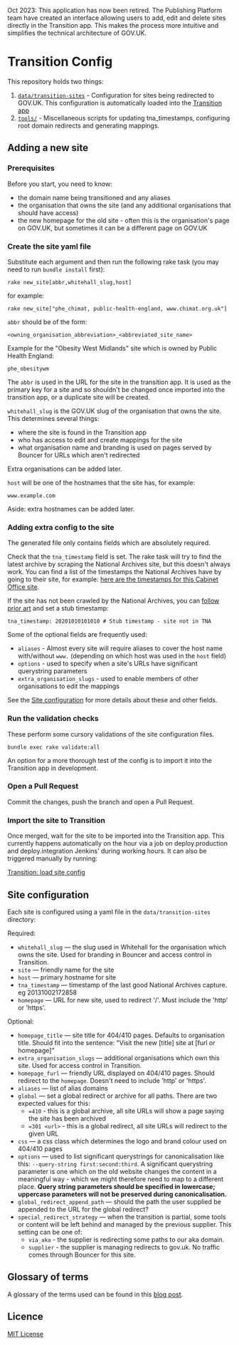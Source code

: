 Oct 2023: This application has now been retired. The Publishing Platform team have created an interface allowing users to add, edit and delete sites
directly in the Transition app. This makes the process more intuitive and simplifies the technical architecture of GOV.UK.

# Transition Config

This repository holds two things:

1. [`data/transition-sites`](data/transition-sites) - Configuration for sites being redirected to GOV.UK. This configuration is automatically loaded into the [Transition app](https://github.com/alphagov/transition)
2. [`tools/`](tools/) - Miscellaneous scripts for updating tna_timestamps, configuring root domain redirects and generating mappings.

## Adding a new site

### Prerequisites

Before you start, you need to know:

* the domain name being transitioned and any aliases
* the organisation that owns the site (and any additional organisations that should have access)
* the new homepage for the old site - often this is the organisation's page on GOV.UK, but sometimes it can be a different page on GOV.UK

### Create the site yaml file

Substitute each argument and then run the following rake task (you may need to run `bundle install` first):
```
rake new_site[abbr,whitehall_slug,host]
```

for example:

```
rake new_site["phe_chimat, public-health-england, www.chimat.org.uk"]
```

``abbr`` should be of the form:
```
<owning_organisation_abbreviation>_<abbreviated_site_name>
```

Example for the "Obesity West Midlands" site which is owned by Public Health England:
```
phe_obesitywm
```

The ``abbr`` is used in the URL for the site in the transition app. It is used as the primary key for a site and so shouldn't be changed once imported into the transition app, or a duplicate site will be created.

``whitehall_slug`` is the GOV.UK slug of the organisation that owns the site. This determines several things:

* where the site is found in the Transition app
* who has access to edit and create mappings for the site
* what organisation name and branding is used on pages served by Bouncer for URLs which aren't redirected

Extra organisations can be added later.

`host` will be one of the hostnames that the site has, for example:
```
www.example.com
```

Aside: extra hostnames can be added later.

### Adding extra config to the site

The generated file only contains fields which are absolutely required.

Check that the `tna_timestamp` field is set. The rake task will try to find the latest archive by scraping the National Archives site, but this doesn't always work. You can find a list of the timestamps the National Archives have by going to their site, for example: [here are the timestamps for this Cabinet Office site](http://webarchive.nationalarchives.gov.uk/*/http://download.cabinetoffice.gov.uk>).

If the site has not been crawled by the National Archives, you can [follow prior art](https://github.com/alphagov/transition-config/search?q=tna_timestamp%3A+20201010101010+%23+Stub+timestamp+-+site+not+in+TNA&unscoped_q=tna_timestamp%3A+20201010101010+%23+Stub+timestamp+-+site+not+in+TNA) and set a stub timestamp:

```
tna_timestamp: 20201010101010 # Stub timestamp - site not in TNA
```

Some of the optional fields are frequently used:

* `aliases` - Almost every site will require aliases to cover the host name with/without `www.` (depending on which host was used in the ``host`` field)
* `options` - used to specify when a site's URLs have significant querystring parameters
* `extra_organisation_slugs` - used to enable members of other organisations to edit the mappings

See the [Site configuration](#site-configuration) for more details about these and other fields.

### Run the validation checks

These perform some cursory validations of the site configuration files.
```
bundle exec rake validate:all
```

An option for a more thorough test of the config is to import it into the Transition app in development.

### Open a Pull Request

Commit the changes, push the branch and open a Pull Request.

### Import the site to Transition

Once merged, wait for the site to be imported into the Transition app. This currently happens automatically on the hour via a job on deploy.production and deploy.integration Jenkins' during working hours. It can also be triggered manually by running:

[Transition: load site config](https://deploy.integration.publishing.service.gov.uk/job/Transition_load_site_config/)

## Site configuration

Each site is configured using a yaml file in the `data/transition-sites` directory:

Required:

* `whitehall_slug` — the slug used in Whitehall for the organisation which owns the site. Used for branding in Bouncer and access control in Transition.
* `site` — friendly name for the site
* `host` — primary hostname for site
* `tna_timestamp` — timestamp of the last good National Archives capture. eg 20131002172858
* `homepage` — URL for new site, used to redirect '/'. Must include the 'http' or 'https'.

Optional:

* `homepage_title` — site title for 404/410 pages. Defaults to organisation title. Should fit into the sentence: "Visit the new [title] site at [furl or homepage]"
* `extra_organisation_slugs` — additional organisations which own this site. Used for access control in Transition.
* `homepage_furl` — friendly URL displayed on 404/410 pages. Should redirect to the `homepage`. Doesn't need to include 'http' or 'https'.
* `aliases` — list of alias domains
* `global` — set a global redirect or archive for all paths. There are two expected values for this:
    - `=410` - this is a global archive, all site URLs will show a page saying the site has been archived
    - `=301 <url>` - this is a global redirect, all site URLs will redirect to the given URL
* `css` — a css class which determines the logo and brand colour used on 404/410 pages
* `options` — used to list significant querystrings for canonicalisation like this: `--query-string first:second:third`. A significant querystring parameter is one which on the old website changes the content in a meaningful way - which we might therefore need to map to a different place. **Query string parameters should be specified in lowercase; uppercase parameters will not be preserved during canonicalisation.**
* `global_redirect_append_path` — should the path the user supplied be appended
to the URL for the global redirect?
* `special_redirect_strategy` — when the transition is partial, some tools or content will be left behind and managed by the previous supplier. This setting can be one of:
    * `via_aka` - the supplier is redirecting some paths to our aka domain.
    * `supplier` - the supplier is managing redirects to gov.uk. No traffic comes through Bouncer for this site.

## Glossary of terms

A glossary of the terms used can be found in this [blog post](https://insidegovuk.blog.gov.uk/2014/03/17/transition-technical-glossary/).

## Licence

[MIT License](LICENCE)

